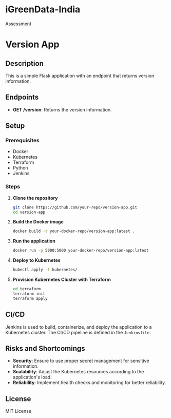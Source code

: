# iGreenData-India
Assessment
# Version App

## Description

This is a simple Flask application with an endpoint that returns version information.

## Endpoints

- **GET /version**: Returns the version information.

## Setup

### Prerequisites

- Docker
- Kubernetes
- Terraform
- Python
- Jenkins

### Steps

1. **Clone the repository**
    ```sh
    git clone https://github.com/your-repo/version-app.git
    cd version-app
    ```

2. **Build the Docker image**
    ```sh
    docker build -t your-docker-repo/version-app:latest .
    ```

3. **Run the application**
    ```sh
    docker run -p 5000:5000 your-docker-repo/version-app:latest
    ```

4. **Deploy to Kubernetes**
    ```sh
    kubectl apply -f kubernetes/
    ```

5. **Provision Kubernetes Cluster with Terraform**
    ```sh
    cd terraform
    terraform init
    terraform apply
    ```

## CI/CD

Jenkins is used to build, containerize, and deploy the application to a Kubernetes cluster. The CI/CD pipeline is defined in the `Jenkinsfile`.

## Risks and Shortcomings

- **Security**: Ensure to use proper secret management for sensitive information.
- **Scalability**: Adjust the Kubernetes resources according to the application's load.
- **Reliability**: Implement health checks and monitoring for better reliability.

## License

MIT License
